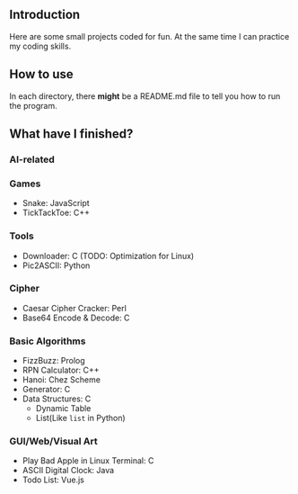## Introduction

Here are some small projects coded for fun. At the same time I can practice my coding skills.

## How to use

In each directory, there **might** be a README.md file to tell you how to run the program.

## What have I finished?

### AI-related

### Games

- Snake: JavaScript
- TickTackToe: C++

### Tools

- Downloader: C (TODO: Optimization for Linux)
- Pic2ASCII: Python

### Cipher

- Caesar Cipher Cracker: Perl
- Base64 Encode & Decode: C

### Basic Algorithms

- FizzBuzz: Prolog
- RPN Calculator: C++
- Hanoi: Chez Scheme
- Generator: C
- Data Structures: C
    - Dynamic Table
    - List(Like `list` in Python)

### GUI/Web/Visual Art

- Play Bad Apple in Linux Terminal: C
- ASCII Digital Clock: Java
- Todo List: Vue.js

